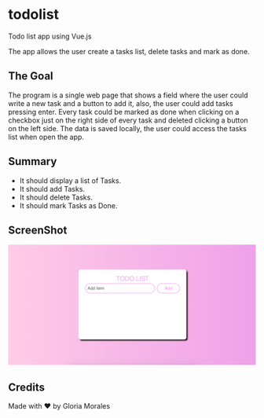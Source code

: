 # todolist
Todo list app using Vue.js

The app allows the user create a tasks list, delete tasks and mark as done. 

## The Goal
The program is a single web page that shows a field where the user could write a new task and a button to add it, also, the user could add tasks pressing enter. Every task could be marked as done when clicking on a checkbox just on the right side of every task and deleted clicking a button on the left side.
The data is saved locally, the user could access the tasks list when open the app.

## Summary

* It should display a list of Tasks.
* It should add Tasks.
* It should delete Tasks.
* It should mark Tasks as Done.

## ScreenShot

![Todo list](/images/todolist.png)

## Credits

Made with ❤ by Gloria Morales
